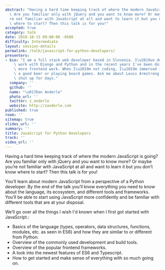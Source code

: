 ```yaml
---
abstract: "Having a hard time keeping track of where the modern JavaScript is going?\
  \ Are you familiar only with jQuery and you want to know more? Or maybe you\u2019\
  re not familiar with JavaScript at all and want to learn it but you don\u2019t know\
  \ where to start? Then this talk is for you!"
accepted: true
category: talk
date: 2018-10-15 09:00:00 -0500
difficulty: Intermediate
layout: session-details
permalink: /talk/javascript-for-python-developers/
presenters:
- bio: "I am a full stack web developer based in Slovenia. I\u2019ve done extensive\
    \ work with Django and Python and in the recent years I've been doing more and\
    \ more frontend work. When I\u2019m not coding, I\u2019m immersed in music, having\
    \ a good beer or playing board games. Ask me about Louis Armstrong and I won't\
    \ shut up for days."
  company: ''
  github: ''
  name: "\u017Dan Anderle"
  photo_url: ''
  twitter: z_anderle
  website: http://zanderle.com
published: true
room: ''
sitemap: true
slides_url: ''
summary: ''
title: JavaScript for Python Developers
track: ''
video_url: ''
---
```


Having a hard time keeping track of where the modern JavaScript is going? Are you familiar only with jQuery and you want to know more? Or maybe you’re not familiar with JavaScript at all and want to learn it but you don’t know where to start? Then this talk is for you!

You’ll learn about modern JavaScript from a perspective of a Python developer. By the end of the talk you’ll know everything you need to know about the language, its ecosystem, and different tools and frameworks. You’ll be able to start using JavaScript more confidently and be familiar with different tools that are at your disposal.

We’ll go over all the things I wish I'd known when I first got started with JavaScript.:

- Basics of the language (types, operators, data structures, functions, modules, etc. as seen in ES6) and how they are similar to or different from Python.  
- Overview of the commonly used development and build tools.  
- Overview of the popular frontend frameworks.  
- A look into the newest features of ES6 and Typescript.  
- How to get started and make sense of everything with so much going on.
